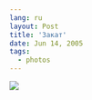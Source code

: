 ```yaml
---
lang: ru
layout: Post
title: 'Закат'
date: Jun 14, 2005
tags:
  - photos
---
```


![](/images/blog/F0068-0013.jpg)

